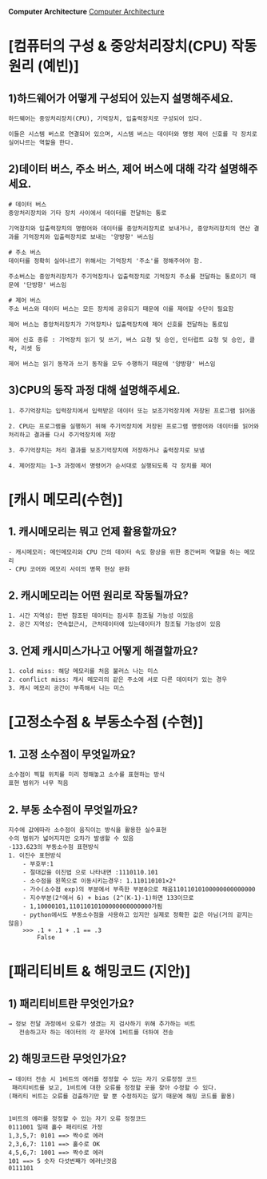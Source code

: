 **Computer Architecture**
[Computer Architecture](https://gyoogle.dev/blog/computer-science/computer-architecture/컴퓨터의%20구성.html)

# [컴퓨터의 구성 & 중앙처리장치(CPU) 작동 원리 (예빈)]

## 1)하드웨어가 어떻게 구성되어 있는지 설명해주세요. 

    하드웨어는 중앙처리장치(CPU), 기억장치, 입출력장치로 구성되어 있다.

    이들은 시스템 버스로 연결되어 있으며, 시스템 버스는 데이터와 명령 제어 신호를 각 장치로 실어나르는 역할을 한다.

## 2)데이터 버스, 주소 버스, 제어 버스에 대해 각각 설명해주세요. 

    # 데이터 버스
    중앙처리장치와 기타 장치 사이에서 데이터를 전달하는 통로

    기억장치와 입출력장치의 명령어와 데이터를 중앙처리장치로 보내거나, 중앙처리장치의 연산 결과를 기억장치와 입출력장치로 보내는 '양방향' 버스임

    # 주소 버스
    데이터를 정확히 실어나르기 위해서는 기억장치 '주소'를 정해주어야 함.

    주소버스는 중앙처리장치가 주기억장치나 입출력장치로 기억장치 주소를 전달하는 통로이기 때문에 '단방향' 버스임

    # 제어 버스
    주소 버스와 데이터 버스는 모든 장치에 공유되기 때문에 이를 제어할 수단이 필요함

    제어 버스는 중앙처리장치가 기억장치나 입출력장치에 제어 신호를 전달하는 통로임

    제어 신호 종류 : 기억장치 읽기 및 쓰기, 버스 요청 및 승인, 인터럽트 요청 및 승인, 클락, 리셋 등

    제어 버스는 읽기 동작과 쓰기 동작을 모두 수행하기 때문에 '양방향' 버스임

## 3)CPU의 동작 과정 대해 설명해주세요. 

    1. 주기억장치는 입력장치에서 입력받은 데이터 또는 보조기억장치에 저장된 프로그램 읽어옴

    2. CPU는 프로그램을 실행하기 위해 주기억장치에 저장된 프로그램 명령어와 데이터를 읽어와 처리하고 결과를 다시 주기억장치에 저장

    3. 주기억장치는 처리 결과를 보조기억장치에 저장하거나 출력장치로 보냄

    4. 제어장치는 1~3 과정에서 명령어가 순서대로 실행되도록 각 장치를 제어
    

# [캐시 메모리(수현)]
## 1. 캐시메모리는 뭐고 언제 활용할까요?
```
- 캐시메모리: 메인메모리와 CPU 간의 데이터 속도 향상을 위한 중간버퍼 역할을 하는 메모리
- CPU 코어와 메모리 사이의 병목 현상 완화
```

## 2. 캐시메모리는 어떤 원리로 작동될까요?
```
1. 시간 지역성: 한번 참조된 데이터는 잠시후 참조될 가능성 이있음
2. 공간 지역성: 연속젒근시, 근처데이터에 있는데이터가 참조될 가능성이 있음
```

## 3. 언제 캐시미스가나고 어떻게 해결할까요?
```
1. cold miss: 해당 메모리를 처음 불러스 나는 미스
2. conflict miss: 캐시 메모리의 같은 주소에 서로 다른 데이터가 있는 경우
3. 캐시 메모리 공간이 부족해서 나는 미스
```

# [고정소수점 & 부동소수점 (수현)]
## 1. 고정 소수점이 무엇일까요?
```
소수점이 찍힐 위치를 미리 정해놓고 소수를 표현하는 방식
표현 범위가 너무 적음
```

## 2. 부동 소수점이 무엇일까요?
```
지수에 값에따라 소수점이 움직이는 방식을 활용한 실수표현
수의 범위가 넓어지지만 오차가 발생할 수 있음
-133.623의 부동소수점 표현방식
1. 이진수 표현방식 
    - 부호부:1
    - 절대값을 이진법 으로 나타내면 :1110110.101
    - 소수점을 왼쪽으로 이동시키는경우: 1.110110101×2⁶
    - 가수(소수점 exp)의 부분에서 부족한 부분0으로 채움11011010100000000000000
    - 지수부분(2⁶에서 6) + bias (2^(K-1)-1)하면 133이므로 
    - 1,10000101,11011010100000000000000가됨
    - python에서도 부동소수점을 사용하고 있지만 실제로 정확한 값은 아님(거의 같지는 않음)
    >>> .1 + .1 + .1 == .3
        False
```

 # [패리티비트 & 해밍코드 (지안)]

## 1) 패리티비트란 무엇인가요?

    → 정보 전달 과정에서 오류가 생겼는 지 검사하기 위해 추가하는 비트
       전송하고자 하는 데이터의 각 문자에 1비트를 더하여 전송
       
## 2) 해밍코드란 무엇인가요?

    → 데이터 전송 시 1비트의 에러를 정정할 수 있는 자기 오류정정 코드
     패리티비트를 보고, 1비트에 대한 오류를 정정할 곳을 찾아 수정할 수 있다. 
    (패리티 비트는 오류를 검출하기만 할 뿐 수정하지는 않기 때문에 해밍 코드를 활용)

    
    1비트의 에러를 정정할 수 있는 자기 오류 정정코드
    0111001 일때 홀수 패리티로 가정
    1,3,5,7: 0101 ==> 짝수로 에러 
    2,3,6,7: 1101 ==> 홀수로 OK
    4,5,6,7: 1001 ==> 짝수로 에러
    101 ==> 5 숫자 다섯번째가 에러난것음
    0111101 
    